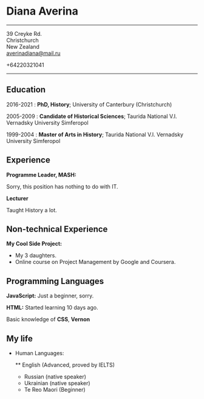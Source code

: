 Diana Averina
============

-------------------     ----------------------------
39 Creyke Rd.                       
Christchurch                        
New Zealand    
averinadiana@mail.ru

+64220321041
-------------------     ----------------------------

Education
---------

2016-2021 
:   **PhD, History**; University of Canterbury (Christchurch)

2005-2009
:   **Candidate of Historical Sciences**; Taurida National V.I. Vernadsky University
    Simferopol

1999-2004
:   **Master of Arts in History**; Taurida National V.I. Vernadsky University
    Simferopol  

Experience
----------

**Programme Leader, MASH:**

Sorry, this position has nothing to do with IT.

**Lecturer**

Taught History a lot.

Non-technical Experience
--------------------

**My Cool Side Project:**
* My 3 daughters.
* Online course on Project Management by Google and Coursera.


Programming Languages
--------------------
**JavaScript:** Just a beginner, sorry.

**HTML:** Started learning 10 days ago. 

Basic knowledge of **CSS**, **Vernon**

My life
----------------------------------------
* Human Languages:

     ** English (Advanced, proved by IELTS)
     * Russian (native speaker)
     * Ukrainian (native speaker)
     * Te Reo Maori (Beginner)
